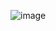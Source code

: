 ![image](https://github.com/DTACat/Discord-Wouldnt...Right/assets/141873540/98a32549-b078-4103-817f-5beff5d8bc9e)
